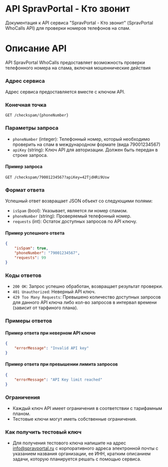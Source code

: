 # API SpravPortal - Кто звонит
Документация к API сервиса "SpravPortal - Кто звонит" (SpravPortal WhoCalls API) для проверки номеров телефонов на спам.



# Описание API

API SpravPortal WhoCalls предоставляет возможность проверки телефонного номера на спама, включая мошеннические действия 

### Адрес сервиса

Адрес сервиса предоставляется вместе с ключом API.

### Конечная точка

`GET /checkspam/{phoneNumber}`

### Параметры запроса

- `phoneNumber` (integer): Телефонный номер, который необходимо проверить на спам в международном формате (вида 79001234567)
- `apiKey` (string): Ключ API для авторизации. Должен быть передан в строке запроса.

#### Пример запроса

```http
GET /checkspam/79001234567?apiKey=42TjdHRi9Usw
```

### Формат ответа

Успешный ответ возвращает JSON объект со следующими полями:

- `isSpam` (bool): Указывает, является ли номер спамом.
- `phoneNumber` (string): Проверяемый телефонный номер.
- `requests` (int): Остаток доступных запросов по API ключу.

#### Пример успешного ответа

```json
{
    "isSpam": true,
    "phoneNumber": "79001234567",
    "requests": 99
}
```

### Коды ответов

- `200 OK`: Запрос успешно обработан, возвращает результат проверки.
- `401 Unauthorized`: Неверный API ключ.
- `429 Too Many Requests`: Превышено количество доступных запросов для данного API ключа либо кол-во запросов в интервал времени (зависит от тарфиного плана).

### Примеры ответов

#### Пример ответа при неверном API ключе

```json
{
    "errorMessage": "Invalid API key"
}
```

#### Пример ответа при превышении лимита запросов

```json
{
    "errorMessage": "API Key limit reached"
}
```

### Ограничения

- Каждый ключ API имеет ограничения в соответствии с тарифамным планом.
- Тестовые ключи могут иметь собственные ограничения.

### Как получить тестовый ключ

- Для получения тестового ключа напишите на адрес info@spravportal.ru с корпоративного адреса электронной почты с указанием названия организации, ее ИНН, кратким описанием задачи, которую планируется решать с помощью сервиса.

